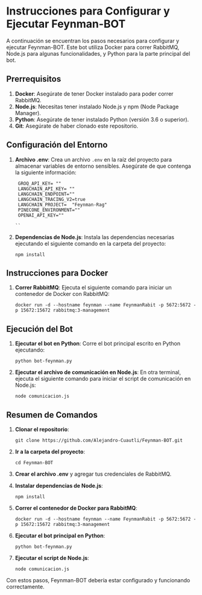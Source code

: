 # Instrucciones para Configurar y Ejecutar Feynman-BOT

A continuación se encuentran los pasos necesarios para configurar y ejecutar Feynman-BOT. Este bot utiliza Docker para correr RabbitMQ, Node.js para algunas funcionalidades, y Python para la parte principal del bot.

## Prerrequisitos

1. **Docker**: Asegúrate de tener Docker instalado para poder correr RabbitMQ.
2. **Node.js**: Necesitas tener instalado Node.js y npm (Node Package Manager).
3. **Python**: Asegúrate de tener instalado Python (versión 3.6 o superior).
4. **Git**: Asegúrate de haber clonado este repositorio.

## Configuración del Entorno

1. **Archivo .env**: Crea un archivo `.env` en la raíz del proyecto para almacenar variables de entorno sensibles. Asegúrate de que contenga la siguiente información:

   ```
    GROQ_API_KEY= ""
    LANGCHAIN_API_KEY= ""
    LANGCHAIN_ENDPOINT=""
    LANGCHAIN_TRACING_V2=true
    LANGCHAIN_PROJECT=  "Feynman-Rag"
    PINECONE_ENVIRONMENT=""
    OPENAI_API_KEY=""

   ``

2. **Dependencias de Node.js**: Instala las dependencias necesarias ejecutando el siguiente comando en la carpeta del proyecto:

   ```
   npm install
   ```

## Instrucciones para Docker

1. **Correr RabbitMQ**: Ejecuta el siguiente comando para iniciar un contenedor de Docker con RabbitMQ:

   ```
   docker run -d --hostname feynman --name FeynmanRabit -p 5672:5672 -p 15672:15672 rabbitmq:3-management
   ```

## Ejecución del Bot

1. **Ejecutar el bot en Python**: Corre el bot principal escrito en Python ejecutando:

   ```
   python bot-feynman.py
   ```

2. **Ejecutar el archivo de comunicación en Node.js**: En otra terminal, ejecuta el siguiente comando para iniciar el script de comunicación en Node.js:

   ```
   node comunicacion.js
   ```

## Resumen de Comandos

1. **Clonar el repositorio**:
   ```
   git clone https://github.com/Alejandro-Cuautli/Feynman-BOT.git
   ```

2. **Ir a la carpeta del proyecto**:
   ```
   cd Feynman-BOT
   ```

3. **Crear el archivo .env** y agregar tus credenciales de RabbitMQ.

4. **Instalar dependencias de Node.js**:
   ```
   npm install
   ```

5. **Correr el contenedor de Docker para RabbitMQ**:
   ```
   docker run -d --hostname feynman --name FeynmanRabit -p 5672:5672 -p 15672:15672 rabbitmq:3-management
   ```

6. **Ejecutar el bot principal en Python**:
   ```
   python bot-feynman.py
   ```

7. **Ejecutar el script de Node.js**:
   ```
   node comunicacion.js
   ```

Con estos pasos, Feynman-BOT debería estar configurado y funcionando correctamente.

